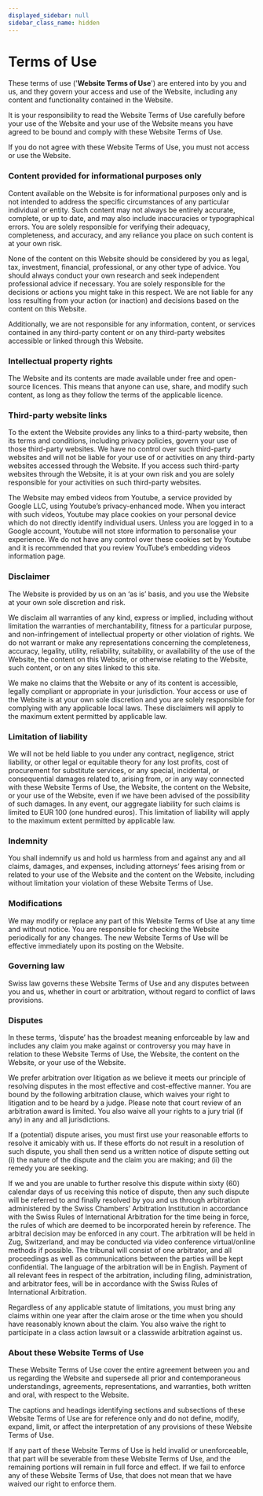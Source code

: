 ```yaml
---
displayed_sidebar: null
sidebar_class_name: hidden
---
```


# Terms of Use

These terms of use ('**Website Terms of Use**') are entered into by you and us, and they govern your access and use of the Website, including any content and functionality contained in the Website.

It is your responsibility to read the Website Terms of Use carefully before your use of the Website and your use of the Website means you have agreed to be bound and comply with these Website Terms of Use.

If you do not agree with these Website Terms of Use, you must not access or use the Website.

### Content provided for informational purposes only

Content available on the Website is for informational purposes only and is not intended to address the specific circumstances of any particular individual or entity. Such content may not always be entirely accurate, complete, or up to date, and may also include inaccuracies or typographical errors. You are solely responsible for verifying their adequacy, completeness, and accuracy, and any reliance you place on such content is at your own risk.

None of the content on this Website should be considered by you as legal, tax, investment, financial, professional, or any other type of advice. You should always conduct your own research and seek independent professional advice if necessary. You are solely responsible for the decisions or actions you might take in this respect. We are not liable for any loss resulting from your action (or inaction) and decisions based on the content on this Website.

Additionally, we are not responsible for any information, content, or services contained in any third-party content or on any third-party websites accessible or linked through this Website.

### Intellectual property rights

The Website and its contents are made available under free and open-source licences. This means that anyone can use, share, and modify such content, as long as they follow the terms of the applicable licence.

### Third-party website links

To the extent the Website provides any links to a third-party website, then its terms and conditions, including privacy policies, govern your use of those third-party websites. We have no control over such third-party websites and will not be liable for your use of or activities on any third-party websites accessed through the Website. If you access such third-party websites through the Website, it is at your own risk and you are solely responsible for your activities on such third-party websites.

The Website may embed videos from Youtube, a service provided by Google LLC, using Youtube’s privacy-enhanced mode. When you interact with such videos, Youtube may place cookies on your personal device which do not directly identify individual users. Unless you are logged in to a Google account, Youtube will not store information to personalise your experience. We do not have any control over these cookies set by Youtube and it is recommended that you review YouTube’s embedding videos information page.

### Disclaimer

The Website is provided by us on an ‘as is’ basis, and you use the Website at your own sole discretion and risk.

We disclaim all warranties of any kind, express or implied, including without limitation the warranties of merchantability, fitness for a particular purpose, and non-infringement of intellectual property or other violation of rights. We do not warrant or make any representations concerning the completeness, accuracy, legality, utility, reliability, suitability, or availability of the use of the Website, the content on this Website, or otherwise relating to the Website, such content, or on any sites linked to this site.

We make no claims that the Website or any of its content is accessible, legally compliant or appropriate in your jurisdiction. Your access or use of the Website is at your own sole discretion and you are solely responsible for complying with any applicable local laws. These disclaimers will apply to the maximum extent permitted by applicable law.


### Limitation of liability

We will not be held liable to you under any contract, negligence, strict liability, or other legal or equitable theory for any lost profits, cost of procurement for substitute services, or any special, incidental, or consequential damages related to, arising from, or in any way connected with these Website Terms of Use, the Website, the content on the Website, or your use of the Website, even if we have been advised of the possibility of such damages. In any event, our aggregate liability for such claims is limited to EUR 100 (one hundred euros). This limitation of liability will apply to the maximum extent permitted by applicable law.

### Indemnity

You shall indemnify us and hold us harmless from and against any and all claims, damages, and expenses, including attorneys’ fees arising from or related to your use of the Website and the content on the Website, including without limitation your violation of these Website Terms of Use.

### Modifications

We may modify or replace any part of this Website Terms of Use at any time and without notice. You are responsible for checking the Website periodically for any changes. The new Website Terms of Use will be effective immediately upon its posting on the Website.

### Governing law

Swiss law governs these Website Terms of Use and any disputes between you and us, whether in court or arbitration, without regard to conflict of laws provisions.

### Disputes

In these terms, ‘dispute’ has the broadest meaning enforceable by law and includes any claim you make against or controversy you may have in relation to these Website Terms of Use, the Website, the content on the Website, or your use of the Website.

We prefer arbitration over litigation as we believe it meets our principle of resolving disputes in the most effective and cost-effective manner. You are bound by the following arbitration clause, which waives your right to litigation and to be heard by a judge. Please note that court review of an arbitration award is limited. You also waive all your rights to a jury trial (if any) in any and all jurisdictions.

If a (potential) dispute arises, you must first use your reasonable efforts to resolve it amicably with us. If these efforts do not result in a resolution of such dispute, you shall then send us a written notice of dispute setting out (i) the nature of the dispute and the claim you are making; and (ii) the remedy you are seeking.

If we and you are unable to further resolve this dispute within sixty (60) calendar days of us receiving this notice of dispute, then any such dispute will be referred to and finally resolved by you and us through arbitration administered by the Swiss Chambers’ Arbitration Institution in accordance with the Swiss Rules of International Arbitration for the time being in force, the rules of which are deemed to be incorporated herein by reference. The arbitral decision may be enforced in any court. The arbitration will be held in Zug, Switzerland, and may be conducted via video conference virtual/online methods if possible. The tribunal will consist of one arbitrator, and all proceedings as well as communications between the parties will be kept confidential. The language of the arbitration will be in English. Payment of all relevant fees in respect of the arbitration, including filing, administration, and arbitrator fees, will be in accordance with the Swiss Rules of International Arbitration.

Regardless of any applicable statute of limitations, you must bring any claims within one year after the claim arose or the time when you should have reasonably known about the claim. You also waive the right to participate in a class action lawsuit or a classwide arbitration against us.

### About these Website Terms of Use

These Website Terms of Use cover the entire agreement between you and us regarding the Website and supersede all prior and contemporaneous understandings, agreements, representations, and warranties, both written and oral, with respect to the Website.

The captions and headings identifying sections and subsections of these Website Terms of Use are for reference only and do not define, modify, expand, limit, or affect the interpretation of any provisions of these Website Terms of Use.

If any part of these Website Terms of Use is held invalid or unenforceable, that part will be severable from these Website Terms of Use, and the remaining portions will remain in full force and effect. If we fail to enforce any of these Website Terms of Use, that does not mean that we have waived our right to enforce them.
